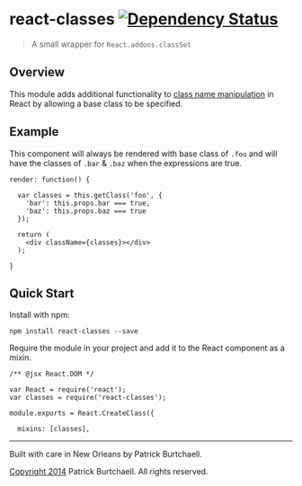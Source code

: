 # react-classes [![Dependency Status](https://david-dm.org/pburtchaell/react-classes.svg)](https://david-dm.org/pburtchaell/react-classes)

> A small wrapper for `React.addons.classSet`

## Overview

This module adds additional functionality to [class name manipulation](http://facebook.github.io/react/docs/class-name-manipulation.html) in React by allowing a base class to be specified.

## Example

This component will always be rendered with base class of `.foo` and will have the classes of `.bar` & `.baz` when the expressions are true.

```
render: function() {

  var classes = this.getClass('foo', {
    'bar': this.props.bar === true,
    'baz': this.props.baz === true
  });

  return (
    <div className={classes}></div>
  );

}
```

## Quick Start

Install with npm:

```
npm install react-classes --save
```

Require the module in your project and add it to the React component as a mixin.

```
/** @jsx React.DOM */

var React = require('react');
var classes = require('react-classes');

module.exports = React.CreateClass({

  mixins: [classes],

```

---
Built with care in New Orleans by Patrick Burtchaell.

[Copyright 2014](LICENSE) Patrick Burtchaell. All rights reserved.
